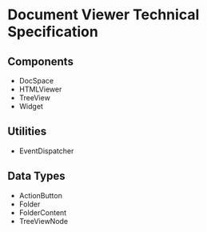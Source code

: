 # Document Viewer Technical Specification

## Components
- DocSpace
- HTMLViewer
- TreeView
- Widget

## Utilities
- EventDispatcher

## Data Types
- ActionButton
- Folder
- FolderContent
- TreeViewNode

